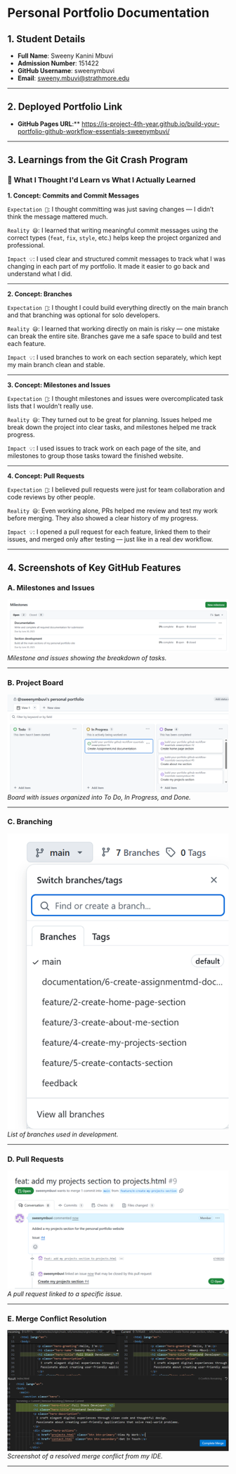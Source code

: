 # Personal Portfolio Documentation

## 1. Student Details

- **Full Name**: Sweeny Kanini Mbuvi  
- **Admission Number**: 151422
- **GitHub Username**: sweenymbuvi  
- **Email**: sweeny.mbuvi@strathmore.edu

---

## 2. Deployed Portfolio Link

- **GitHub Pages URL**:** https://is-project-4th-year.github.io/build-your-portfolio-github-workflow-essentials-sweenymbuvi/
 
---

## 3. Learnings from the Git Crash Program

### 🧠 What I Thought I'd Learn vs What I Actually Learned

**1. Concept: Commits and Commit Messages**

`Expectation 👀`: I thought committing was just saving changes — I didn’t think the message mattered much.

`Reality 😅`: I learned that writing meaningful commit messages using the correct types (`feat`, `fix`, `style`, etc.) helps keep the project organized and professional.

`Impact 💡`: I used clear and structured commit messages to track what I was changing in each part of my portfolio. It made it easier to go back and understand what I did.

---

**2. Concept: Branches**

`Expectation 👀`: I thought I could build everything directly on the main branch and that branching was optional for solo developers.

`Reality 😅`: I learned that working directly on main is risky — one mistake can break the entire site. Branches gave me a safe space to build and test each feature.

`Impact 💡`: I used branches to work on each section separately, which kept my main branch clean and stable.

---

**3. Concept: Milestones and Issues**

`Expectation 👀`: I thought milestones and issues were overcomplicated task lists that I wouldn't really use.

`Reality 😅`: They turned out to be great for planning. Issues helped me break down the project into clear tasks, and milestones helped me track progress.

`Impact 💡`: I used issues to track work on each page of the site, and milestones to group those tasks toward the finished website.

---

**4. Concept: Pull Requests**

`Expectation 👀`: I believed pull requests were just for team collaboration and code reviews by other people.

`Reality 😅`: Even working alone, PRs helped me review and test my work before merging. They also showed a clear history of my progress.

`Impact 💡`: I opened a pull request for each feature, linked them to their issues, and merged only after testing — just like in a real dev workflow.

---

## 4. Screenshots of Key GitHub Features

### A. Milestones and Issues

![Milestones and Issues](screenshots/milestones.png)  
*Milestone and issues showing the breakdown of tasks.*

---

### B. Project Board

![Project Board](screenshots/board.png)  
*Board with issues organized into To Do, In Progress, and Done.*

---

### C. Branching

![Branch List](screenshots/branches.png)  
*List of branches used in development.*

---

### D. Pull Requests

![Pull Request](screenshots/request.png)  
*A pull request linked to a specific issue.*

---

### E. Merge Conflict Resolution

![Merge Conflict](screenshots/conflict.png)  
*Screenshot of a resolved merge conflict from my IDE.*

---

